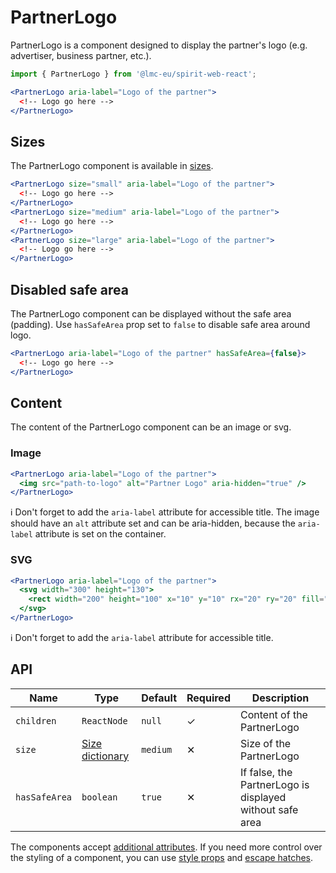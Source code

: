 # PartnerLogo

PartnerLogo is a component designed to display the partner's logo (e.g. advertiser, business partner, etc.).

```jsx
import { PartnerLogo } from '@lmc-eu/spirit-web-react';

<PartnerLogo aria-label="Logo of the partner">
  <!-- Logo go here -->
</PartnerLogo>
```

## Sizes

The PartnerLogo component is available in [sizes][dictionary-size].

```jsx
<PartnerLogo size="small" aria-label="Logo of the partner">
  <!-- Logo go here -->
</PartnerLogo>
<PartnerLogo size="medium" aria-label="Logo of the partner">
  <!-- Logo go here -->
</PartnerLogo>
<PartnerLogo size="large" aria-label="Logo of the partner">
  <!-- Logo go here -->
</PartnerLogo>
```

## Disabled safe area

The PartnerLogo component can be displayed without the safe area (padding). Use `hasSafeArea` prop set to `false` to disable safe area around logo.

```jsx
<PartnerLogo aria-label="Logo of the partner" hasSafeArea={false}>
  <!-- Logo go here -->
</PartnerLogo>
```

## Content

The content of the PartnerLogo component can be an image or svg.

### Image

```jsx
<PartnerLogo aria-label="Logo of the partner">
  <img src="path-to-logo" alt="Partner Logo" aria-hidden="true" />
</PartnerLogo>
```

ℹ️ Don't forget to add the `aria-label` attribute for accessible title.
The image should have an `alt` attribute set and can be aria-hidden, because the `aria-label`
attribute is set on the container.

### SVG

```jsx
<PartnerLogo aria-label="Logo of the partner">
  <svg width="300" height="130">
    <rect width="200" height="100" x="10" y="10" rx="20" ry="20" fill="#fff" />
  </svg>
</PartnerLogo>
```

ℹ️ Don't forget to add the `aria-label` attribute for accessible title.

## API

| Name          | Type                               | Default  | Required | Description                                              |
| ------------- | ---------------------------------- | -------- | -------- | -------------------------------------------------------- |
| `children`    | `ReactNode`                        | `null`   | ✓        | Content of the PartnerLogo                               |
| `size`        | [Size dictionary][dictionary-size] | `medium` | ✕        | Size of the PartnerLogo                                  |
| `hasSafeArea` | `boolean`                          | `true`   | ✕        | If false, the PartnerLogo is displayed without safe area |

The components accept [additional attributes][readme-additional-attributes].
If you need more control over the styling of a component, you can use [style props][readme-style-props]
and [escape hatches][readme-escape-hatches].

[dictionary-size]: https://github.com/lmc-eu/spirit-design-system/tree/main/docs/DICTIONARIES.md#size
[readme-additional-attributes]: https://github.com/lmc-eu/spirit-design-system/blob/main/packages/web-react/README.md#additional-attributes
[readme-escape-hatches]: https://github.com/lmc-eu/spirit-design-system/blob/main/packages/web-react/README.md#escape-hatches
[readme-style-props]: https://github.com/lmc-eu/spirit-design-system/blob/main/packages/web-react/README.md#style-props
